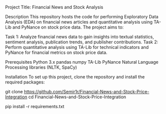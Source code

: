 Project Title: Financial News and Stock Analysis

Description
This repository hosts the code for performing Exploratory Data Analysis (EDA) on financial news articles and quantitative analysis using TA-Lib and PyNance on stock price data. The project aims to:

Task 1: Analyze financial news data to gain insights into textual statistics, sentiment analysis, publication trends, and publisher contributions.
Task 2: Perform quantitative analysis using TA-Lib for technical indicators and PyNance for financial metrics on stock price data.

Prerequisites
Python 3.x
pandas
numpy
TA-Lib
PyNance
Natural Language Processing libraries (NLTK, SpaCy)

Installation
To set up this project, clone the repository and install the required packages:

git clone <https://github.com/Semir1r/Financial-News-and-Stock-Price-Integration>
cd Financial-News-and-Stock-Price-Integration

pip install -r requirements.txt
